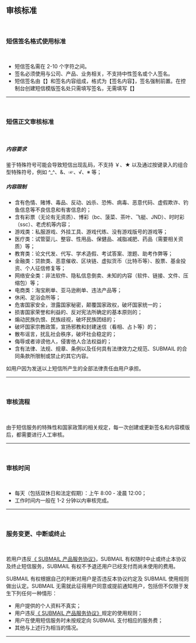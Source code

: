 ## 审核标准


<br>

### **短信签名格式使用标准**

<br>


- 短信签名需在 2-10 个字符之间。
- 签名必须使用与公司、产品、业务相关，不支持中性签名或个人签名。
- 短信签名由【】和签名内容组成，格式为【签名内容】，签名强制前置。在控制台创建短信模版签名处只需填写签名，无需填写【】


------


<br>

### **短信正文审核标准**

<br>

##### **内容要求**

鉴于特殊符号可能会导致短信出现乱码，不支持 ￥、★ 以及通过按键录入的组合型特殊符号，例如 ^_^、&amp;、☞、√、※ 等；

##### **内容限制**

- 含有色情、赌博、毒品、反动、凶杀、恐怖、病毒、恶意代码、虚假欺诈、钓鱼信息等不良信息和有害信息的；
- 含有彩票（无论有无资质）、博彩（bc、菠菜、茶叶、飞艇、JND）、时时彩（ssc）、老虎机等内容；
- 游戏类：私服游戏、外挂工具、游戏代练、没有游戏版号的游戏等；
- 医疗类：试管婴儿、整容、性用品、保健品、减脂减肥、药品（需要相关资质）等；
- 教育类：论文代发、代写、学术造假、考试答案、泄题、助考作弊等；
- 金融类：贷款类、恶意催收、区块链、虚拟货币（比特币等）、股票、基金投资、个人征信修复等；
- 网络安全类：非法软件、隐私信息倒卖、未知的内容（软件、链接、文件、压缩包）等；
- 电商类：淘宝刷单、亚马逊刷单、违法产品等；
- 休闲、足浴会所等；
- 危害国家安全，泄露国家秘密，颠覆国家政权，破坏国家统一的；
- 损害国家荣誉和利益的、反对宪法所确定的基本原则的；
- 煽动民族仇恨、民族歧视，破坏民族团结的；
- 破坏国家宗教政策，宣扬邪教和封建迷信（看相、占卜等）的；
- 散布谣言，扰乱社会秩序，破坏社会稳定的；
- 侮辱或者诽谤他人，侵害他人合法权益的；
- 含有法律、法规、规章、条例以及任何具有法律效力之规范、SUBMAIL 的合同条款所限制或禁止的其它内容。

如用户因为发送以上短信所产生的全部法律责任由用户承担。



------


<br>

### **审核流程**

<br>

由于短信服务的特殊性和国家政策的相关规定，每一次创建或更新签名和内容模版后，都需要进行人工审核。



------



<br>

### **审核时间**

<br>

- 每天（包括双休日和法定假期）：上午 8:00 - 凌晨 12:00；
- 工作时间内一般在 1-2 分钟以内审核完成。



------


<br>

### **服务变更、中断或终止**

<br>

若用户违反[《 SUBMAIL 产品服务协议》](https://www.mysubmail.com/documents/QBVE31)，SUBMAIL 有权随时中止或终止本协议及终止短信服务，SUBMAIL 有权不予退还用户已经支付而尚未使用的费用。

SUBMAIL 有权根据自己的判断对用户是否违反本协议约定及 SUBMAIL 使用规则做出认定。SUBMAIL 无需就此征得用户同意或提前通知用户，包括但不仅限于发生下列任何一种情形：

- 用户提供的个人资料不真实；
- 用户违反[《 SUBMAIL 产品服务协议》](https://www.mysubmail.com/documents/QBVE31)规定的使用规则；
- 用户在使用短信服务时未按规定向 SUBMAIL 支付相应的服务费；
- 其他与上述行为相当的情况。

------